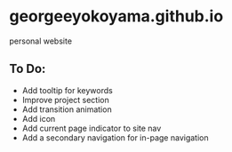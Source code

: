 # georgeeyokoyama.github.io
personal website

## To Do:
* Add tooltip for keywords
* Improve project section
* Add transition animation
* Add icon
* Add current page indicator to site nav
* Add a secondary navigation for in-page navigation 

